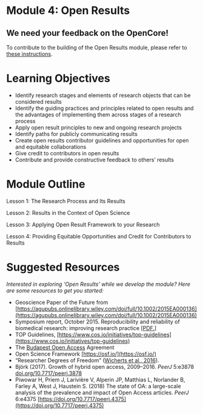 

# Module 4: Open Results

## We need your feedback on the OpenCore!

To contribute to the building of the Open Results module, please refer to [these instructions](/docs/Area2_Capacity_Sharing/OpenCore/readme.md#your-feedback-is-needed).

# Learning Objectives
* Identify research stages and elements of research objects that can be considered results
* Identify the guiding practices and principles related to open results and the advantages of implementing them across stages of a research process
* Apply open result principles to new and ongoing research projects
* Identify paths for publicly communicating results
* Create open results contributor guidelines and opportunities for open and equitable collaborations
* Give credit to contributors in open results
* Contribute and provide constructive feedback to others’ results

# Module Outline 
Lesson 1: The Research Process and Its Results

Lesson 2: Results in the Context of Open Science

Lesson 3: Applying Open Result Framework to your Research

Lesson 4: Providing Equitable Opportunities and Credit for Contributors to Results

# Suggested Resources 
*Interested in exploring ‘Open Results’ while we develop the module? Here are some resources to get you started:*
* Geoscience Paper of the Future from [https://agupubs.onlinelibrary.wiley.com/doi/full/10.1002/2015EA000136](https://agupubs.onlinelibrary.wiley.com/doi/full/10.1002/2015EA000136)
* Symposium report, October 2015. Reproducibility and reliability of biomedical research: improving research practice [[PDF.](https://acmedsci.ac.uk/viewFile/56314e40aac61.pdf)]
* TOP Guidelines, [https://www.cos.io/initiatives/top-guidelines](https://www.cos.io/initiatives/top-guidelines)
* The [Budapest Open Access](http://www.budapestopenaccessinitiative.org/read) Agreement
* Open Science Framework [https://osf.io/](https://osf.io/)
* “Researcher Degrees of Freedom” ([Wicherts et al., 2016](https://doi.org/10/gc5sjn)).
* Björk (2017). Growth of hybrid open access, 2009–2016. _PeerJ_ 5:e3878 [doi.org/10.7717/peerj.3878](https://doi.org/10.7717/peerj.3878)
* Piwowar H, Priem J, Larivière V, Alperin JP, Matthias L, Norlander B, Farley A, West J, Haustein S. (2018) The state of OA: a large-scale analysis of the prevalence and impact of Open Access articles. _PeerJ_ 6:e4375 [https://doi.org/10.7717/peerj.4375](https://doi.org/10.7717/peerj.4375)
